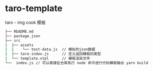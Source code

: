 # taro-template
taro - img cook   模板  

```bash
├── README.md
├── package.json 
├── src
|  ├── assets
|  |    └── test-data.js  // 模拟的json数据
|  ├── taro-index.js      // 定义返回模板的类型
|  └── template.xtpl      // 模板渲染文件
└──  index.js // 可以直接在仓库执行 node 命令进行代码模板输出 yarn build
```
